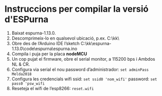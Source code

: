 # Instruccions per compilar la versió d'ESPurna

1. Baixat espurna-1.13.0.
2. Descomprimeix-lo en qualsevol ubicació, p.ex. C:\kk\
3. Obre des de l’Arduino IDE l’sketch C:\kk\espurna-1.13.0\code\espurna\espurna.ino
4. Compila i puja per la placa **nodeMCU**
5. Un cop pujat el firmware, obre el serial monitor, a 115200 bps i Ambdos  NL & CR.
6. Configura via serial el nou password d’administrador: `set adminPass Melda2018`
7. Configura les credencials wifi ssid: `set ssid0 'nom_wifi'` password:  `set pass0 'psw_wifi`
8. Reseteja el wifi de l’esp8266: `reset.wifi`
